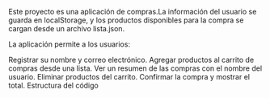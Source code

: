 
Este proyecto es una aplicación de compras.La información del usuario se guarda en localStorage, y los productos disponibles para la compra se cargan desde un archivo lista.json.

La aplicación permite a los usuarios:

Registrar su nombre y correo electrónico.
Agregar productos al carrito de compras desde una lista.
Ver un resumen de las compras con el nombre del usuario.
Eliminar productos del carrito.
Confirmar la compra y mostrar el total.
Estructura del código

